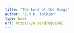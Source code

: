```yaml
---
title: "The Lord of the Rings"
author: "J.R.R. Tolkien"
type: book
url: https://a.co/d/0gqe6NI
---
```

